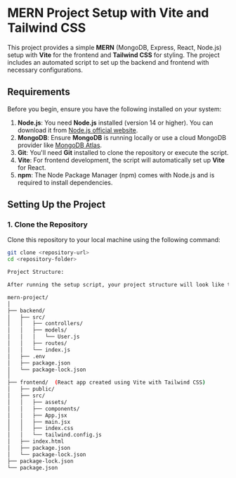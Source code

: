 # MERN Project Setup with Vite and Tailwind CSS

This project provides a simple **MERN** (MongoDB, Express, React, Node.js) setup with **Vite** for the frontend and **Tailwind CSS** for styling. The project includes an automated script to set up the backend and frontend with necessary configurations.

## Requirements

Before you begin, ensure you have the following installed on your system:

1. **Node.js**: You need **Node.js** installed (version 14 or higher). You can download it from [Node.js official website](https://nodejs.org/).
2. **MongoDB**: Ensure **MongoDB** is running locally or use a cloud MongoDB provider like [MongoDB Atlas](https://www.mongodb.com/cloud/atlas).
3. **Git**: You'll need **Git** installed to clone the repository or execute the script.
4. **Vite**: For frontend development, the script will automatically set up **Vite** for React.
5. **npm**: The Node Package Manager (npm) comes with Node.js and is required to install dependencies.

## Setting Up the Project

### 1. Clone the Repository

Clone this repository to your local machine using the following command:

```bash
git clone <repository-url>
cd <repository-folder>
```

````bash
Project Structure:

After running the setup script, your project structure will look like this:

mern-project/
│
├── backend/
│   ├── src/
│   │   ├── controllers/
│   │   ├── models/
│   │   │   └── User.js
│   │   ├── routes/
│   │   └── index.js
│   ├── .env
│   ├── package.json
│   └── package-lock.json
│
├── frontend/  (React app created using Vite with Tailwind CSS)
│   ├── public/
│   ├── src/
│   │   ├── assets/
│   │   ├── components/
│   │   ├── App.jsx
│   │   ├── main.jsx
│   │   ├── index.css
│   │   └── tailwind.config.js
│   ├── index.html
│   ├── package.json
│   └── package-lock.json
├── package-lock.json
└── package.json
````
